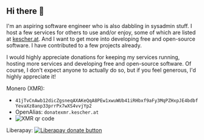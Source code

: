 ## Hi there 👋

I'm an aspiring software engineer who is also dabbling in sysadmin stuff.
I host a few services for others to use and/or enjoy, some of which are listed at [kescher.at](https://www.kescher.at/).
And I want to get more into developing free and open-source software. I have contributed to a few projects already.

I would highly appreciate donations for keeping my services running, hosting more services and developing free and open-source software.
Of course, I don't expect anyone to actually do so, but if you feel generous, I'd highly appreciate it!

Monero (XMR):
- `41jTvCnAwb12dicZgsneqAXAKeQqA8PEw1xwuWUb41iRHbxf9aFy3MqPZHxpJE4bdbfYevaXz8anp33prrPx7wXS4vvjYp2`
- OpenAlias: `donatexmr.kescher.at`
- ![XMR qr code](https://www.kescher.at/donatexmr.png)

Liberapay:
[![Liberapay donate button](https://liberapay.com/assets/widgets/donate.svg)](https://liberapay.com/kescher/donate)
